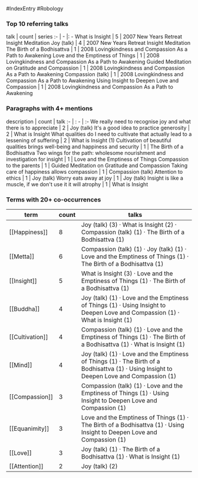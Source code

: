 #IndexEntry #Robology

### Top 10 referring talks
talk | count | series
:- | - |: -
<a data-href="What is Insight" class="internal-link">What is Insight</a> | 5 | <a data-href="2007 New Years Retreat Insight Meditation" class="internal-link">2007 New Years Retreat Insight Meditation</a>
<a data-href="Joy (talk)" class="internal-link">Joy (talk)</a> | 4 | <a data-href="2007 New Years Retreat Insight Meditation" class="internal-link">2007 New Years Retreat Insight Meditation</a>
<a data-href="The Birth of a Bodhisattva" class="internal-link">The Birth of a Bodhisattva</a> | 1 | <a data-href="2008 Lovingkindness and Compassion As a Path to Awakening" class="internal-link">2008 Lovingkindness and Compassion As a Path to Awakening</a>
<a data-href="Love and the Emptiness of Things" class="internal-link">Love and the Emptiness of Things</a> | 1 | <a data-href="2008 Lovingkindness and Compassion As a Path to Awakening" class="internal-link">2008 Lovingkindness and Compassion As a Path to Awakening</a>
<a data-href="Guided Meditation on Gratitude and Compassion" class="internal-link">Guided Meditation on Gratitude and Compassion</a> | 1 | <a data-href="2008 Lovingkindness and Compassion As a Path to Awakening" class="internal-link">2008 Lovingkindness and Compassion As a Path to Awakening</a>
<a data-href="Compassion (talk)" class="internal-link">Compassion (talk)</a> | 1 | <a data-href="2008 Lovingkindness and Compassion As a Path to Awakening" class="internal-link">2008 Lovingkindness and Compassion As a Path to Awakening</a>
<a data-href="Using Insight to Deepen Love and Compassion" class="internal-link">Using Insight to Deepen Love and Compassion</a> | 1 | <a data-href="2008 Lovingkindness and Compassion As a Path to Awakening" class="internal-link">2008 Lovingkindness and Compassion As a Path to Awakening</a>

### Paragraphs with 4+ mentions
description | count | talk
:- | : - | :-
<a aria-label-position="top" aria-label="Joy (talk) > We really need to recognise joy and what there is to appreciate" data-href="Joy (talk)#We really need to recognise joy and what there is to appreciate" class="internal-link">We really need to recognise joy and what there is to appreciate</a> | 2 | <a data-href="Joy (talk)" class="internal-link">Joy (talk)</a>
<a aria-label-position="top" aria-label="What is Insight > Its a good idea to practice generosity" data-href="What is Insight#It's a good idea to practice generosity" class="internal-link">It&#x27;s a good idea to practice generosity</a> | 2 | <a data-href="What is Insight" class="internal-link">What is Insight</a>
<a aria-label-position="top" aria-label="What is Insight > What qualities do I need to cultivate that actually lead to a lessening of suffering" data-href="What is Insight#What qualities do I need to cultivate that actually lead to a lessening of suffering" class="internal-link">What qualities do I need to cultivate that actually lead to a lessening of suffering</a> | 2 | <a data-href="What is Insight" class="internal-link">What is Insight</a>
<a aria-label-position="top" aria-label="The Birth of a Bodhisattva > 1 Cultivation of beautiful qualities brings well-being and happiness and security" data-href="The Birth of a Bodhisattva#1 Cultivation of beautiful qualities brings well-being and happiness and security" class="internal-link">(1) Cultivation of beautiful qualities brings well-being and happiness and security</a> | 1 | <a data-href="The Birth of a Bodhisattva" class="internal-link">The Birth of a Bodhisattva</a>
<a aria-label-position="top" aria-label="Love and the Emptiness of Things > Two wings for the path wholesome nourishment and investigation for insight" data-href="Love and the Emptiness of Things#Two wings for the path wholesome nourishment and investigation for insight" class="internal-link">Two wings for the path: wholesome nourishment and investigation for insight</a> | 1 | <a data-href="Love and the Emptiness of Things" class="internal-link">Love and the Emptiness of Things</a>
<a aria-label-position="top" aria-label="Guided Meditation on Gratitude and Compassion > Compassion to the parents" data-href="Guided Meditation on Gratitude and Compassion#Compassion to the parents" class="internal-link">Compassion to the parents</a> | 1 | <a data-href="Guided Meditation on Gratitude and Compassion" class="internal-link">Guided Meditation on Gratitude and Compassion</a>
<a aria-label-position="top" aria-label="Compassion (talk) > Taking care of happiness allows compassion" data-href="Compassion (talk)#Taking care of happiness allows compassion" class="internal-link">Taking care of happiness allows compassion</a> | 1 | <a data-href="Compassion (talk)" class="internal-link">Compassion (talk)</a>
<a aria-label-position="top" aria-label="Joy (talk) > Attention to ethics" data-href="Joy (talk)#Attention to ethics" class="internal-link">Attention to ethics</a> | 1 | <a data-href="Joy (talk)" class="internal-link">Joy (talk)</a>
<a aria-label-position="top" aria-label="Joy (talk) > Worry eats away at joy" data-href="Joy (talk)#Worry eats away at joy" class="internal-link">Worry eats away at joy</a> | 1 | <a data-href="Joy (talk)" class="internal-link">Joy (talk)</a>
<a aria-label-position="top" aria-label="What is Insight > Insight is like a muscle if we dont use it it will atrophy" data-href="What is Insight#Insight is like a muscle if we don't use it it will atrophy" class="internal-link">Insight is like a muscle, if we don&#x27;t use it it will atrophy</a> | 1 | <a data-href="What is Insight" class="internal-link">What is Insight</a>

### Terms with 20+ co-occurrences
term | count | talks
-|-|-
[[Happiness]] | 8 | <span class="counts"><a data-href="Joy (talk)" class="internal-link">Joy (talk)</a> (3) · <a data-href="What is Insight" class="internal-link">What is Insight</a> (2) · <a data-href="Compassion (talk)" class="internal-link">Compassion (talk)</a> (1) · <a data-href="The Birth of a Bodhisattva" class="internal-link">The Birth of a Bodhisattva</a> (1)</span> 
[[Metta]] | 6 | <span class="counts"><a data-href="Compassion (talk)" class="internal-link">Compassion (talk)</a> (1) · <a data-href="Joy (talk)" class="internal-link">Joy (talk)</a> (1) · <a data-href="Love and the Emptiness of Things" class="internal-link">Love and the Emptiness of Things</a> (1) · <a data-href="The Birth of a Bodhisattva" class="internal-link">The Birth of a Bodhisattva</a> (1)</span> 
[[Insight]] | 5 | <span class="counts"><a data-href="What is Insight" class="internal-link">What is Insight</a> (3) · <a data-href="Love and the Emptiness of Things" class="internal-link">Love and the Emptiness of Things</a> (1) · <a data-href="The Birth of a Bodhisattva" class="internal-link">The Birth of a Bodhisattva</a> (1)</span> 
[[Buddha]] | 4 | <span class="counts"><a data-href="Joy (talk)" class="internal-link">Joy (talk)</a> (1) · <a data-href="Love and the Emptiness of Things" class="internal-link">Love and the Emptiness of Things</a> (1) · <a data-href="Using Insight to Deepen Love and Compassion" class="internal-link">Using Insight to Deepen Love and Compassion</a> (1) · <a data-href="What is Insight" class="internal-link">What is Insight</a> (1)</span> 
[[Cultivation]] | 4 | <span class="counts"><a data-href="Compassion (talk)" class="internal-link">Compassion (talk)</a> (1) · <a data-href="Love and the Emptiness of Things" class="internal-link">Love and the Emptiness of Things</a> (1) · <a data-href="The Birth of a Bodhisattva" class="internal-link">The Birth of a Bodhisattva</a> (1) · <a data-href="What is Insight" class="internal-link">What is Insight</a> (1)</span> 
[[Mind]] | 4 | <span class="counts"><a data-href="Joy (talk)" class="internal-link">Joy (talk)</a> (1) · <a data-href="Love and the Emptiness of Things" class="internal-link">Love and the Emptiness of Things</a> (1) · <a data-href="The Birth of a Bodhisattva" class="internal-link">The Birth of a Bodhisattva</a> (1) · <a data-href="Using Insight to Deepen Love and Compassion" class="internal-link">Using Insight to Deepen Love and Compassion</a> (1)</span> 
[[Compassion]] | 3 | <span class="counts"><a data-href="Compassion (talk)" class="internal-link">Compassion (talk)</a> (1) · <a data-href="Love and the Emptiness of Things" class="internal-link">Love and the Emptiness of Things</a> (1) · <a data-href="Using Insight to Deepen Love and Compassion" class="internal-link">Using Insight to Deepen Love and Compassion</a> (1)</span> 
[[Equanimity]] | 3 | <span class="counts"><a data-href="Love and the Emptiness of Things" class="internal-link">Love and the Emptiness of Things</a> (1) · <a data-href="The Birth of a Bodhisattva" class="internal-link">The Birth of a Bodhisattva</a> (1) · <a data-href="Using Insight to Deepen Love and Compassion" class="internal-link">Using Insight to Deepen Love and Compassion</a> (1)</span> 
[[Love]] | 3 | <span class="counts"><a data-href="Joy (talk)" class="internal-link">Joy (talk)</a> (1) · <a data-href="The Birth of a Bodhisattva" class="internal-link">The Birth of a Bodhisattva</a> (1) · <a data-href="What is Insight" class="internal-link">What is Insight</a> (1)</span> 
[[Attention]] | 2 | <span class="counts"><a data-href="Joy (talk)" class="internal-link">Joy (talk)</a> (2)</span> 

